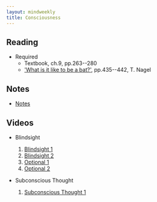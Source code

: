 ```yaml
---
layout: mindweekly
title: Consciousness
---
```


## Reading

+ Required
  + Textbook, ch.9, pp.263--280
  + ['What is it like to be a bat?'](Nagel.pdf), pp.435--442, T. Nagel

## Notes
+ [Notes](/self/consciousness/notes)

## Videos

+ Blindsight
  1. [Blindsight 1](https://www.youtube.com/watch?v=R4SYxTecL8E)
  2. [Blindsight 2](https://www.youtube.com/watch?v=GwGmWqX0MnM)
  3. [Optional 1](https://www.youtube.com/watch?v=ny5qMKTcURE)
  4. [Optional 2](http://www.bbc.com/future/story/20150925-blindsight-the-strangest-form-of-consciousness)

+ Subconscious Thought
  1. [Subconscious Thought 1](https://www.youtube.com/watch?v=SomZ6aViWGY)

  

